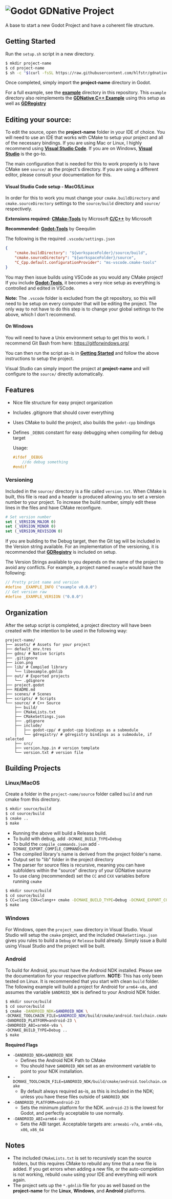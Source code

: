 # ![Godot](https://raw.githubusercontent.com/hlfstr/gdnative-project/master/icon.png) GDNative Project
A base to start a new Godot Project and have a coherent file structure.

## Getting Started
Run the `setup.sh` script in a new directory.
```sh
$ mkdir project-name
$ cd project-name
$ sh -c "$(curl -fsSL https://raw.githubusercontent.com/hlfstr/gdnative-project/master/gdnative-init)"
```
Once completed, simply import the **project-name** directory in Godot.

For a full example, see the **[example](https://github.com/hlfstr/gdnative-project/tree/master/example)** directory in this repository.  This `example` directory also reimplements the **[GDNative C++ Example](https://docs.godotengine.org/en/stable/tutorials/plugins/gdnative/gdnative-cpp-example.html)** using this setup as well as **[GDRegistry](https://github.com/hlfstr/gdregistry)**

## Editing your source:
To edit the source, open the **project-name** folder in your IDE of choice. You will need to use an IDE that works with CMake to setup your project and all of the necessary bindings.  If you are using Mac or Linux, I highly recommend using **[Visual Studio Code](https://code.visualstudio.com/)**. If you are on Windows, **[Visual Studio](https://visualstudio.microsoft.com/vs/)** is the go-to.

The main configuration that is needed for this to work properly is to have CMake see `source/` as the project's directory.  If you are using a different editor, please consult your documentation for this.

#### Visual Studio Code setup - MacOS/Linux

In order for this to work you must change your `cmake.buildDirectory` and `cmake.sourceDirectory` settings to the `source/build` directory and `source/` respectively.

**Extensions required:**
**[CMake-Tools](https://marketplace.visualstudio.com/items?itemName=ms-vscode.cmake-tools)** by Microsoft
**[C/C++](https://marketplace.visualstudio.com/items?itemName=ms-vscode.cpptools)** by Microsoft

**Recommended:**
**[Godot-Tools](https://marketplace.visualstudio.com/items?itemName=geequlim.godot-tools)** by Geequlim

The following is the required `.vscode/settings.json`
```json
{
    "cmake.buildDirectory": "${workspaceFolder}/source/build",
    "cmake.sourceDirectory": "${workspaceFolder}/source",
    "C_Cpp.default.configurationProvider": "ms-vscode.cmake-tools"
}
```
You may then issue builds using VSCode as you would any CMake project!  If you include **[Godot-Tools](https://marketplace.visualstudio.com/items?itemName=geequlim.godot-tools)**, it becomes a very nice setup as everything is controlled and edited in VSCode.

**Note:** The `.vscode` folder is excluded from the git repository, so this will need to be setup on every computer that will be editing the project. The only way to not have to do this step is to change your global settings to the above, which I don't recommend.

#### On Windows
You will need to have a Unix environment setup to get this to work.  I recommend Git Bash from here: https://gitforwindows.org/

You can then run the script as-is in **[Getting Started](https://github.com/hlfstr/gdnative-project#getting-started)** and follow the above instructions to setup the project.

Visual Studio can simply import the project at **project-name** and will configure to the `source/` directly automatically.

## Features

* Nice file structure for easy project organization
* Includes .gitignore that should cover everything
* Uses CMake to build the project, also builds the `godot-cpp` bindings
* Defines `_DEBUG` constant for easy debugging when compiling for debug target

    Usage:
    ```cpp
    #ifdef _DEBUG
        //do debug something
    #endif
    ```

### Versioning

Included in the `source/` directory is a file called `version.txt`.  When CMake is built, this file is read and a header is produced allowing you to set a version number to your project.  To increase the build number, simply edit these lines in the files and have CMake reconfigure.
```cmake
# Set version number
set (_VERSION_MAJOR 0)
set (_VERSION_MINOR 0)
set (_VERSION_REVISION 0)
```

If you are building to the Debug target, then the Git tag will be included in the Version string available.  For an implementation of the versioning, it is recommended that **[GDRegistry](https://github.com/hlfstr/gdregistry)** is included on setup.

The Version Strings available to you depends on the name of the project to avoid any conflicts.  For example, a project named `example` would have the following:
```cpp
// Pretty print name and version
#define _EXAMPLE_INFO ("example v0.0.0")
// Get version raw
#define _EXAMPLE_VERSION ("0.0.0")
```

## Organization

After the setup script is completed, a project directory will have been created with the intention to be used in the following way:

```
project-name/
├── assets/ # Assets for your project
├── default_env.tres
├── gdns/ # Native Scripts
├── .gitignore
├── icon.png
├── lib/ # Compiled library
│   └── libexample.gdnlib
├── out/ # Exported projects
│   └── .gdignore
├── project.godot
├── README.md
├── scenes/ # Scenes
├── scripts/ # Scripts
└── source/ # C++ Source
    ├── build/
    ├── CMakeLists.txt
    ├── CMakeSettings.json
    ├── .gdignore
    ├── include/
    │   ├── godot-cpp/ # godot-cpp bindings as a submodule
    │   └── gdregistry/ # gdregistry bindings as a submodule, if selected
    ├── src/
    ├── version.hpp.in # version template
    └── version.txt # version file
```

## Building Projects
### Linux/MacOS

Create a folder in the `project-name/source` folder called `build` and run cmake from this directory.

```sh
$ mkdir source/build
$ cd source/build
$ cmake ..
$ make
```

* Running the above will build a Release build.
* To build with debug, add `-DCMAKE_BUILD_TYPE=Debug`
* To build the `compile_commands.json` add `-DCMAKE_EXPORT_COMPILE_COMMANDS=ON`
* The compiled library's name is derived from the project folder's name.
* Output set to "lib" folder in the project directory
* The parser for source files is  recursive, meaning you can have subfolders within the "source" directory of your GDNative source
* To use clang (recommended) set the `CC` and `CXX` variables before running `cmake`
```sh
$ mkdir source/build
$ cd source/build
$ CC=clang CXX=clang++ cmake -DCMAKE_BUILD_TYPE=Debug -DCMAKE_EXPORT_COMPILE_COMMANDS=ON ..
$ make
```

### Windows

For Windows, open the `project_name` directory in Visual Studio.  Visual Studio will setup the `cmake` project, and the included `CMakeSettings.json` gives you rules to build a `Debug` or `Release` build already.  Simply issue a Build using Visual Studio and the project will be built.

### Android

To build for Android, you must have the Android NDK installed.  Please see the documentation for your respective platform. **NOTE:** This has only been tested on Linux.  It is recommended that you start with clean `build` folder.  The following example will build a project for Android for `arm64-v8a`, and assumes the variable `$ANDROID_NDK` is defined to your Android NDK folder.

```sh
$ mkdir source/build
$ cd source/build
$ cmake -DANDROID_NDK=$ANDROID_NDK \
-DCMAKE_TOOLCHAIN_FILE=$ANDROID_NDK/build/cmake/android.toolchain.cmake \
-DANDROID_PLATFORM=android-23 \
-DANDROID_ABI=arm64-v8a \
-DCMAKE_BUILD_TYPE=Debug ..
$ make
```
**Required Flags**
* `-DANDROID_NDK=$ANDROID_NDK`
    * Defines the Android NDK Path to CMake
    * You should have `$ANDROID_NDK` set as an environment variable to point to your NDK installation.
* `-DCMAKE_TOOLCHAIN_FILE=$ANDROID_NDK/build/cmake/android.toolchain.cmake`
    * By default always required as-is, as this is included in the NDK; unless you have these files outside of `$ANDROID_NDK`
* `-DANDROID_PLATFORM=android-23`
    * Sets the minimum platform for the NDK.  `android-23` is the lowest for Godot, and perfectly acceptable to use normally.
* `-DANDROID_ABI=arm64-v8a`
    * Sets the ABI target.  Acceptable targets are: `armeabi-v7a`, `arm64-v8a`, `x86`, `x86_64`
## Notes

* The included `CMakeLists.txt` is set to recursively scan the source folders, but this requires CMake to rebuild any time that a new file is added.  If you get errors when adding a new file, or the auto-completion is not working, rebuild `cmake` using your IDE and everything will work again.
* The project sets up the `*.gdnlib` file for you as well based on the **project-name** for the **Linux**, **Windows**, and **Android** platforms.
